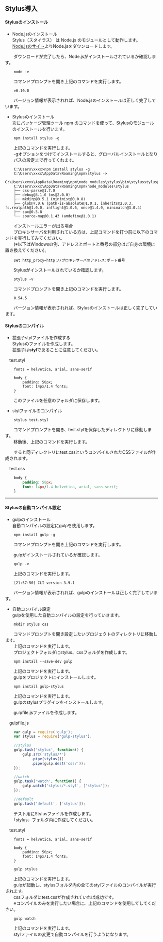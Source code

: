 ## Stylus導入

#### Stylusのインストール
* Node.jsのインストール  
Stylus（スタイラス） は Node.js のモジュールとして動作します。  
[Node.jsのサイト](https://nodejs.org/ja/)よりNode.jsをダウンロードします。  

　　ダウンロードが完了したら、Node.jsがインストールされているか確認します。
 
```
    node -v  
```

　　コマンドプロンプトを開き上記のコマンドを実行します。  

```
    v6.10.0
```

　　バージョン情報が表示されれば、Node.jsのインストールは正しく完了しています。  
    

* Stylusのインストール  
次にパッケージ管理ツール npm のコマンドを使って、Stylusのモジュールのインストールを行います。   

```
    npm install stylus -g
```

　　上記のコマンドを実行します。  
　　-gオプションをつけてインストールすると、グローバルインストールとなり  
　　パスの設定まで行ってくれます。

```
    C:\Users\xxxx>npm install stylus -g
    C:\Users\xxxx\AppData\Roaming\npm\stylus -> 
    C:\Users\xxxx\AppData\Roaming\npm\node_modules\stylus\bin\stylusstylus@0.54.5   
    C:\Users\xxxx\AppData\Roaming\npm\node_modules\stylus  
    ├── css-parse@1.7.0
    ├── debug@3.1.0 (ms@2.0.0)
    ├── mkdirp@0.5.1 (minimist@0.0.8)
    ├── glob@7.0.6 (path-is-absolute@1.0.1, inherits@2.0.3, fs.realpath@1.0.0, inflight@1.0.6, once@1.4.0, minimatch@3.0.4)
    ├── sax@0.5.8
    └── source-map@0.1.43 (amdefine@1.0.1)
```

　　インストールエラーが出る場合  
　　プロキシサーバを利用されている方は、上記コマンドを打つ前に以下のコマンドを実行してみてください。  
　　(※以下はWindowsの例、アドレスとポートと番号の部分はご自身の環境に置き換えてください)。  

```
    set http_proxy=http://プロキシサーバのアドレス:ポート番号
```

　　Stylusがインストールされているか確認します。
  
```
    stylus -v
```

　　コマンドプロンプトを開き上記のコマンドを実行します。
  
```
    0.54.5
```

　　バージョン情報が表示されれば、Stylusのインストールは正しく完了しています。
  
#### Stylusのコンパイル
* 拡張子stylファイルを作成する  
Stylusのファイルを作成します。  
拡張子は**styl**であることに注意してください。

　test.styl
```stylus
    fonts = helvetica, arial, sans-serif

    body {
        padding: 50px;
        font: 14px/1.4 fonts;
    }
```
　　このファイルを任意のフォルダに保存します。
  
* stylファイルのコンパイル

```
    stylus test.styl
```

　　コマンドプロンプトを開き、test.stylを保存したディレクトリに移動します。  
　　移動後、上記のコマンドを実行します。  
   
　　すると同ディレクトリにtest.cssというコンパイルされたCSSファイルが作成されます。
  
　test.css
```css
    body {
        padding: 50px;
        font: 14px/1.4 helvetica, arial, sans-serif;
    }
```

---
#### Stylusの自動コンパイル設定
* gulpのインストール  
自動コンパイルの設定にgulpを使用します。

```
    npm install gulp -g
```

　　コマンドプロンプトを開き上記のコマンドを実行します。
  
　　gulpがインストールされているか確認します。

```
    gulp -v  
```

　　上記のコマンドを実行します。  

```
    [21:57:50] CLI version 3.9.1
```

　　バージョン情報が表示されれば、gulpのインストールは正しく完了しています。  
  
* 自動コンパイル設定  
gulpを使用した自動コンパイルの設定を行っていきます。

```
    mkdir stylus css
```

　　コマンドプロンプトを開き設定したいプロジェクトのディレクトリに移動します。  
　　上記のコマンドを実行します。  
　　プロジェクトフォルダにstylus、cssフォルダを作成します。
  
```
    npm install --save-dev gulp
```

　　上記のコマンドを実行します。  
　　gulpをプロジェクトにインストールします。
  
```
    npm install gulp-stylus
```

　　上記のコマンドを実行します。  
　　gulpのstylusプラグインをインストールします。  
  
  
　　gulpfile.jsファイルを作成します。  

　gulpfile.js
```js
    var gulp = require('gulp');
    var stylus = require('gulp-stylus');

    //stylus
    gulp.task('stylus', function() {
        gulp.src('stylus/*')
            .pipe(stylus())
            .pipe(gulp.dest('css/'));
    });

    //watch
    gulp.task('watch', function() {
        gulp.watch('stylus/*.styl', ['stylus']);
    });

    //default
    gulp.task('default', ['stylus']);
```  
  
  
　　テスト用にStylusファイルを作成します。  
　　「stylus」フォルダ内に作成してください。
  
　test.styl
```stylus
    fonts = helvetica, arial, sans-serif

    body {
        padding: 50px;
        font: 14px/1.4 fonts;
    }
```

```
    gulp stylus
```

　　上記のコマンドを実行します。  
　　gulpが起動し、stylusフォルダ内の全てのstylファイルのコンパイルが実行されます。  
　　cssフォルダにtest.cssが作成されていれば成功です。  
　　※コンパイルのみを実行したい場合に、上記のコマンドを使用してしてください。
   
```
    gulp watch
```

　　上記のコマンドを実行します。  
　　stylファイルの変更で自動コンパイルを行うようになります。